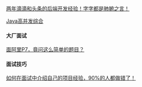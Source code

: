 [两年滴滴和头条的后端开发经验！字字都是肺腑之言！](https://mp.weixin.qq.com/s/7UNbOR_YavqsOMV9FzoKCg)

[Java高并发综合](https://monkeysayhi.github.io/2017/07/31/Java%E9%AB%98%E5%B9%B6%E5%8F%91%E7%BB%BC%E5%90%88/)


#### 大厂面试

[面阿里P7，竟问这么简单的题目？](https://mp.weixin.qq.com/s/cpje2Uo3db9nAlXlk17rxQ)

#### 面试技巧

[如何在面试中介绍自己的项目经验，90%的人都做错了！](https://mp.weixin.qq.com/s/sPWFswfuVLDqi5qciSF7Ug)
